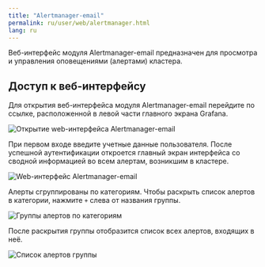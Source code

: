 ```yaml
---
title: "Alertmanager-email"
permalink: ru/user/web/alertmanager.html
lang: ru
---
```


Веб-интерфейс модуля Alertmanager-email предназначен для просмотра и управления оповещениями (алертами) кластера.

## Доступ к веб-интерфейсу

Для открытия веб-интерфейса модуля Alertmanager-email перейдите по ссылке, расположенной в левой части главного экрана Grafana.

![Открытие web-интерфейса Alertmanager-email](../../images/alertmanager-email/alertmanager-webinterface.png)

При первом входе введите учетные данные пользователя. После успешной аутентификации откроется главный экран интерфейса со сводной информацией во всем алертам, возникшим в кластере.

![Web-интерфейс Alertmanager-email](../../images/alertmanager-email/alertmanager-webinterface.png)

Алерты сгруппированы по категориям. Чтобы раскрыть список алертов в категории, нажмите `+` слева от названия группы.

![Группы алертов по категориям](../../images/alertmanager-email/alertmanager-alerts.png)

После раскрытия группы отобразится список всех алертов, входящих в неё.

![Список алертов группы](../../images/alertmanager-email/alertmanager-alertsgroup.png)
